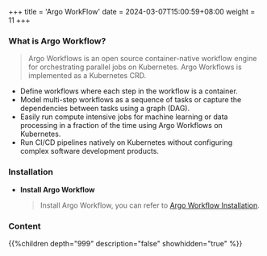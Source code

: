 +++
title = 'Argo WorkFlow'
date = 2024-03-07T15:00:59+08:00
weight = 11
+++

### What is Argo Workflow?
> Argo Workflows is an open source container-native workflow engine for orchestrating parallel jobs on Kubernetes. Argo Workflows is implemented as a Kubernetes CRD.

* Define workflows where each step in the workflow is a container.
* Model multi-step workflows as a sequence of tasks or capture the dependencies between tasks using a graph (DAG).
* Easily run compute intensive jobs for machine learning or data processing in a fraction of the time using Argo Workflows on Kubernetes.
* Run CI/CD pipelines natively on Kubernetes without configuring complex software development products.


### Installation
- **Install Argo Workflow** 
    > Install Argo Workflow, you can refer to [Argo Workflow Installation](Installation/CICD/ArgoWorkflow/index.md).

### Content
{{%children depth="999" description="false" showhidden="true" %}}


